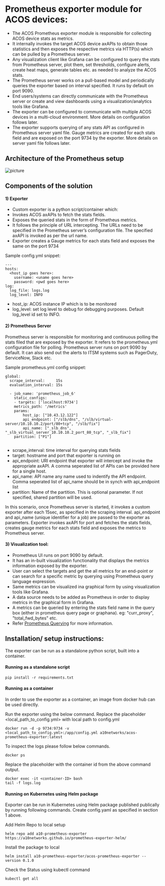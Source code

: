 # Prometheus exporter module for ACOS devices:

- The ACOS Prometheus exporter module is responsible for collecting ACOS device stats as metrics. 
- It internally invokes the target ACOS device axAPIs to obtain those statistics and then exposes the respective metrics via HTTP(s) which can be pulled by a Prometheus server. 
- Any visualization client like Grafana can be configured to query the stats from Prometheus server, plot them, set thresholds, configure alerts, create heat maps, generate tables etc. as needed to analyze the ACOS stats.
- The Prometheus server works on a pull-based model and periodically queries the exporter based on interval specified. It runs by default on port 9090. 
- End users/systems can directly communicate with the Prometheus server or create and view dashboards using a visualization/analytics tools like Grafana.
- The exporter can be configured to communicate with multiple ACOS devices in a multi-cloud environment. More details on configuration follows later.
- The exporter supports querying of any stats API as configured in Prometheus server yaml file. Gauge metrics are created for each stats field and are exposed on the port 9734 by the exporter.
More details on server yaml file follows later. 

## Architecture of the Prometheus setup

![picture](img/prometheus.png)

## Components of the solution

#### 1) Exporter
- Custom exporter is a python script/container which:
- Invokes ACOS axAPIs to fetch the stats fields.
- Exposes the queried stats in the form of Prometheus metrics.
- It follows the principle of URL intercepting. The URLs need to be specified in the Prometheus server’s configuration file. The specified axAPI is invoked as per the url name.
- Exporter creates a Gauge metrics for each stats field and exposes the same on the port 9734

Sample config.yml snippet:
```
---
hosts:
  <host_ip goes here>:
    username: <uname goes here>
    password: <pwd goes here>
log:
  log_file: logs.log
  log_level: INFO
```
 - host_ip: ACOS instance IP which is to be monitored
 - log_level: set log level to debug for debugging purposes. Default log_level id set to INFO.
 

#### 2) Prometheus Server
Prometheus server is responsible for monitoring and continuous polling the stats filed that are exposed by the exporter.
It refers to the prometheus.yml configuration file for polling.
Prometheus server runs on port 9090 by default.
It can also send out the alerts to ITSM systems such as PagerDuty, ServiceNow, Slack etc.
   
Sample prometheus.yml config snippet: 

```   
global:
  scrape_interval:     15s
  evaluation_interval: 15s
 
  - job_name: 'prometheus_job_6'
    static_configs:
    - targets: ['localhost:9734']
    metrics_path: '/metrics'    
    params:
        host_ip: ["10.43.12.122"]
        api_endpoint: ["/slb/dns", "/slb/virtual-server/10.10.10.2/port/80+tcp", "/slb/fix"]
        api_name: ["_slb_dns", "_slb_virtual_server_10.10.10.2_port_80_tcp", "_slb_fix"]
	partition: ["P1"]
	
```       
   
- scrape_interval: time interval for querying stats fields
- target: hostname and port that exporter is running on
- api_endpoint: URI endpoint that exporter will intercept and invoke the appropriate axAPI. A comma seperated list of APIs can be provided here for a single host.
- api_name: API name any name used to indentify the API endpoint. Comma seperated list of api_name should be in synch with api_endpoint list
- partition: Name of the partition. This is optional parameter. If not specified, shared partition will be used. 

In this scenario, once Prometheus server is started, it invokes a custom exporter after each 15sec, as specified in the scraping interval.
api_endpoint and api_name (unique identifier for a job) are passed to the exporter as parameters.
Exporter invokes axAPI for port and fetches the stats fields, creates gauge metrics for each stats field and exposes the metrics to Prometheus server.
 
#### 3) Visualization tool:
- Prometheus UI runs on port 9090 by default.
 - It has an in-built visualization functionality that displays the metrics information exposed by the exporter.
- User can select the targets and get the all metrics for an end-point or can search for a specific metric by querying using Prometheus query language expression.
- Same metrics can be visualized ina graphical form by using visualization tools like Grafana.
- A data source needs to be added as Prometheus in order to display metrics in the graphical form in Grafana.
- A metrics can be queried by entering the stats field name in the query box (either in prometheus query page or graphana). eg: "curr_proxy", "total_fwd_bytes" etc.
- Refer [Prometheus Querying](https://prometheus.io/docs/prometheus/latest/querying/basics/) for more information.


## Installation/ setup instructions:

The exporter can be run as a standalone python script, built into a container. 

#### Running as a standalone script 
```
pip install -r requirements.txt
```

#### Running as a container

In order to use the exporter as a container, an image from docker hub can be used directly.

Run the exporter using the below command. Replace the placeholder <local_path_to_config.yml> with local path to config.yml
 
 ```
docker run -d -p 9734:9734 -v <local_path_to_config.yml>:/app/config.yml a10networks/acos-prometheus-exporter:latest
```

To inspect the logs please follow below commands.
 
 ```
docker ps
```

Replace the placeholder <container ID> with the container id from the above command output.
 
 ```
docker exec -it <container-ID> bash
tail -f logs.log
```
#### Running on Kubernetes using Helm package
Exporter can be run in Kubernetes using Helm package published publically by running following commands.
Create config.yaml as specified in section 1 above.


Add Helm Repo to local setup
```
helm repo add a10-prometheus-exporter https://a10networks.github.io/prometheus-exporter-helm/
```
Install the package to local 
```
helm install a10-prometheus-exporter/acos-prometheus-exporter --version 0.1.0
```
Check the Status using kubectl command
```
kubectl get all
``` 
